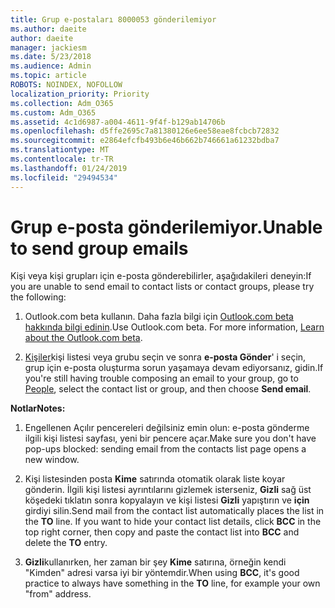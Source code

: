 ```yaml
---
title: Grup e-postaları 8000053 gönderilemiyor
ms.author: daeite
author: daeite
manager: jackiesm
ms.date: 5/23/2018
ms.audience: Admin
ms.topic: article
ROBOTS: NOINDEX, NOFOLLOW
localization_priority: Priority
ms.collection: Adm_O365
ms.custom: Adm_O365
ms.assetid: 4c1d6987-a004-4611-9f4f-b129ab14706b
ms.openlocfilehash: d5ffe2695c7a81380126e6ee58eae8fcbcb72832
ms.sourcegitcommit: e2864efcfb493b6e46b662b746661a61232bdba7
ms.translationtype: MT
ms.contentlocale: tr-TR
ms.lasthandoff: 01/24/2019
ms.locfileid: "29494534"
---
```

# <a name="unable-to-send-group-emails"></a><span data-ttu-id="a9690-102">Grup e-posta gönderilemiyor.</span><span class="sxs-lookup"><span data-stu-id="a9690-102">Unable to send group emails</span></span>

<span data-ttu-id="a9690-103">Kişi veya kişi grupları için e-posta gönderebilirler, aşağıdakileri deneyin:</span><span class="sxs-lookup"><span data-stu-id="a9690-103">If you are unable to send email to contact lists or contact groups, please try the following:</span></span>
  
1. <span data-ttu-id="a9690-p101">Outlook.com beta kullanın. Daha fazla bilgi için [Outlook.com beta hakkında bilgi edinin](https://support.office.com/article/e2261c7f-d413-4084-8f22-21282f42d8cf).</span><span class="sxs-lookup"><span data-stu-id="a9690-p101">Use Outlook.com beta. For more information, [Learn about the Outlook.com beta](https://support.office.com/article/e2261c7f-d413-4084-8f22-21282f42d8cf).</span></span>
    
2. <span data-ttu-id="a9690-106">[Kişiler](https://outlook.live.com/people/)kişi listesi veya grubu seçin ve sonra **e-posta Gönder**' i seçin, grup için e-posta oluşturma sorun yaşamaya devam ediyorsanız, gidin.</span><span class="sxs-lookup"><span data-stu-id="a9690-106">If you're still having trouble composing an email to your group, go to [People](https://outlook.live.com/people/), select the contact list or group, and then choose **Send email**.</span></span>
    
 <span data-ttu-id="a9690-107">**Notlar**</span><span class="sxs-lookup"><span data-stu-id="a9690-107">**Notes:**</span></span>
  
1. <span data-ttu-id="a9690-108">Engellenen Açılır pencereleri değilsiniz emin olun: e-posta gönderme ilgili kişi listesi sayfası, yeni bir pencere açar.</span><span class="sxs-lookup"><span data-stu-id="a9690-108">Make sure you don't have pop-ups blocked: sending email from the contacts list page opens a new window.</span></span>
    
2. <span data-ttu-id="a9690-p102">Kişi listesinden posta **Kime** satırında otomatik olarak liste koyar gönderin. İlgili kişi listesi ayrıntılarını gizlemek isterseniz, **Gizli** sağ üst köşedeki tıklatın sonra kopyalayın ve kişi listesi **Gizli** yapıştırın ve **için** girdiyi silin.</span><span class="sxs-lookup"><span data-stu-id="a9690-p102">Send mail from the contact list automatically places the list in the **TO** line. If you want to hide your contact list details, click **BCC** in the top right corner, then copy and paste the contact list into **BCC** and delete the **TO** entry.</span></span> 
    
3. <span data-ttu-id="a9690-111">**Gizli**kullanırken, her zaman bir şey **Kime** satırına, örneğin kendi "Kimden" adresi varsa iyi bir yöntemdir.</span><span class="sxs-lookup"><span data-stu-id="a9690-111">When using **BCC**, it's good practice to always have something in the **TO** line, for example your own "from" address.</span></span> 
    

